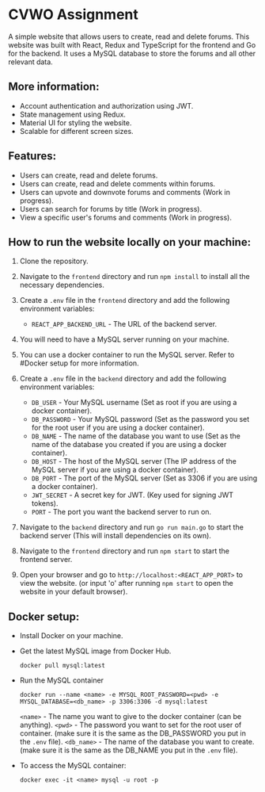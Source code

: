 # CVWO Assignment

A simple website that allows users to create, read and delete forums.
This website was built with React, Redux and TypeScript for the frontend and Go for the backend.
It uses a MySQL database to store the forums and all other relevant data.

## More information:

- Account authentication and authorization using JWT.
- State management using Redux.
- Material UI for styling the website.
- Scalable for different screen sizes.

## Features:

- Users can create, read and delete forums.
- Users can create, read and delete comments within forums.
- Users can upvote and downvote forums and comments (Work in progress).
- Users can search for forums by title (Work in progress).
- View a specific user's forums and comments (Work in progress).

## How to run the website locally on your machine:

1. Clone the repository.

2. Navigate to the `frontend` directory and run `npm install` to install all the necessary dependencies.

3. Create a `.env` file in the `frontend` directory and add the following environment variables:
    - `REACT_APP_BACKEND_URL` - The URL of the backend server.

4. You will need to have a MySQL server running on your machine.

5. You can use a docker container to run the MySQL server. Refer to #Docker setup for more information.

6. Create a `.env` file in the `backend` directory and add the following environment variables:
    - `DB_USER` - Your MySQL username (Set as root if you are using a docker container).
    - `DB_PASSWORD` - Your MySQL password (Set as the password you set for the root user if you are using a docker container).
    - `DB_NAME` - The name of the database you want to use (Set as the name of the database you created if you are using a docker container).
    - `DB_HOST` - The host of the MySQL server (The IP address of the MySQL server if you are using a docker container).
    - `DB_PORT` - The port of the MySQL server (Set as 3306 if you are using a docker container).
    - `JWT_SECRET` - A secret key for JWT. (Key used for signing JWT tokens).
    - `PORT` - The port you want the backend server to run on.

7. Navigate to the `backend` directory and run `go run main.go` to start the backend server (This will install dependencies on its own).

8. Navigate to the `frontend` directory and run `npm start` to start the frontend server.

9. Open your browser and go to `http://localhost:<REACT_APP_PORT>` to view the website. (or input 'o' after running `npm start` to open the website in your default browser).

## Docker setup:
- Install Docker on your machine.

- Get the latest MySQL image from Docker Hub.
    ```
    docker pull mysql:latest
    ```

- Run the MySQL container
    ```
    docker run --name <name> -e MYSQL_ROOT_PASSWORD=<pwd> -e MYSQL_DATABASE=<db_name> -p 3306:3306 -d mysql:latest
    ```
    `<name>` - The name you want to give to the docker container (can be anything).
    `<pwd>` - The password you want to set for the root user of container. (make sure it is the same as the DB_PASSWORD you put in the `.env` file).
    `<db_name>` - The name of the database you want to create. (make sure it is the same as the DB_NAME you put in the `.env` file).

- To access the MySQL container:
    ```
    docker exec -it <name> mysql -u root -p
    ```



